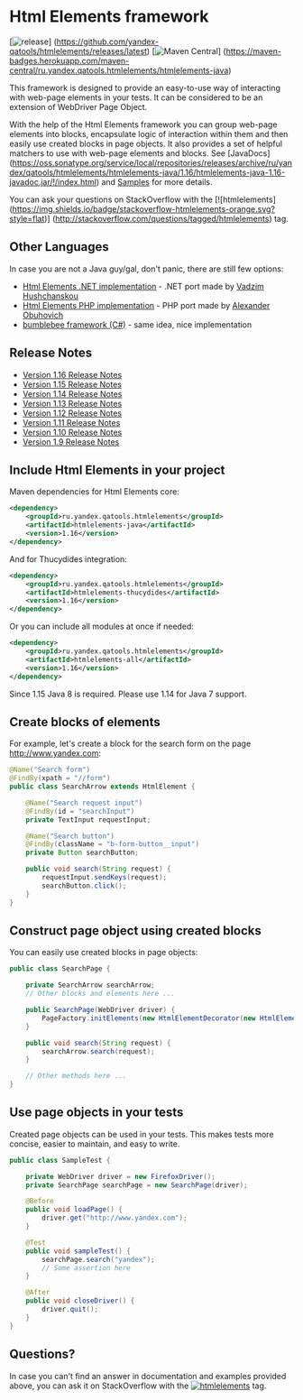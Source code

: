 Html Elements framework
=======================
[![release](http://github-release-version.herokuapp.com/github/yandex-qatools/htmlelements/release.svg?style=flat)]
(https://github.com/yandex-qatools/htmlelements/releases/latest)
[![Maven Central](https://maven-badges.herokuapp.com/maven-central/ru.yandex.qatools.htmlelements/htmlelements-java/badge.svg?style=flat)]
(https://maven-badges.herokuapp.com/maven-central/ru.yandex.qatools.htmlelements/htmlelements-java)


This framework is designed to provide an easy-to-use way of interacting with web-page elements in your tests.
It can be considered to be an extension of WebDriver Page Object.

With the help of the Html Elements framework you can group web-page elements into blocks, encapsulate logic of interaction within them 
and then easily use created blocks in page objects. It also provides a set of helpful matchers to use with web-page elements 
and blocks. See [JavaDocs]
(https://oss.sonatype.org/service/local/repositories/releases/archive/ru/yandex/qatools/htmlelements/htmlelements-java/1.16/htmlelements-java-1.16-javadoc.jar/!/index.html) 
and [Samples](https://github.com/yandex-qatools/htmlelements-examples) for more details.

You can ask your questions on StackOverflow with the [![htmlelements]
(https://img.shields.io/badge/stackoverflow-htmlelements-orange.svg?style=flat)]
(http://stackoverflow.com/questions/tagged/htmlelements) tag.

Other Languages
-------------
In case you are not a Java guy/gal, don't panic, there are still few options:

* [Html Elements .NET implementation](https://github.com/yandex-qatools/htmlelements-dotnet) - .NET port made by [Vadzim Hushchanskou](https://github.com/HardNorth)
* [Html Elements PHP implementation](https://github.com/qa-tools/qa-tools) - PHP port made by [Alexander Obuhovich](https://github.com/aik099)
* [bumblebee framework (C#)](https://github.com/patrickherrmann/Bumblebee) - same idea, nice implementation

Release Notes
-------------
* [Version 1.16 Release Notes](https://github.com/yandex-qatools/htmlelements/releases/tag/htmlelements-1.16)
* [Version 1.15 Release Notes](https://github.com/yandex-qatools/htmlelements/releases/tag/htmlelements-1.15)
* [Version 1.14 Release Notes](https://github.com/yandex-qatools/htmlelements/releases/tag/htmlelements-1.14)
* [Version 1.13 Release Notes](https://github.com/yandex-qatools/htmlelements/releases/tag/htmlelements-1.13)
* [Version 1.12 Release Notes](https://github.com/yandex-qatools/htmlelements/releases/tag/htmlelements-1.12)
* [Version 1.11 Release Notes](https://github.com/yandex-qatools/htmlelements/blob/master/releasenotes/1.11-releasenotes.ru.md)
* [Version 1.10 Release Notes](https://github.com/yandex-qatools/htmlelements/blob/master/releasenotes/1.10-releasenotes.ru.md)
* [Version 1.9 Release Notes](https://github.com/yandex-qatools/htmlelements/blob/master/releasenotes/1.9-releasenotes.ru.md)

Include Html Elements in your project
-------------------------------------
Maven dependencies for Html Elements core:

```xml
<dependency>
    <groupId>ru.yandex.qatools.htmlelements</groupId>
    <artifactId>htmlelements-java</artifactId>
    <version>1.16</version>
</dependency>
```

And for Thucydides integration:

```xml
<dependency>
    <groupId>ru.yandex.qatools.htmlelements</groupId>
    <artifactId>htmlelements-thucydides</artifactId>
    <version>1.16</version>
</dependency>
```

Or you can include all modules at once if needed:

```xml
<dependency>
    <groupId>ru.yandex.qatools.htmlelements</groupId>
    <artifactId>htmlelements-all</artifactId>
    <version>1.16</version>
</dependency>
```

Since 1.15 Java 8 is required. Please use 1.14 for Java 7 support.

Create blocks of elements
-------------------------
For example, let's create a block for the search form on the page http://www.yandex.com:

```java
@Name("Search form")
@FindBy(xpath = "//form")
public class SearchArrow extends HtmlElement {

    @Name("Search request input")
    @FindBy(id = "searchInput")
    private TextInput requestInput;

    @Name("Search button")
    @FindBy(className = "b-form-button__input")
    private Button searchButton;

    public void search(String request) {
        requestInput.sendKeys(request);
        searchButton.click();
    }
}
```

Construct page object using created blocks
------------------------------------------
You can easily use created blocks in page objects:

```java
public class SearchPage {

    private SearchArrow searchArrow;
    // Other blocks and elements here ...

    public SearchPage(WebDriver driver) {
        PageFactory.initElements(new HtmlElementDecorator(new HtmlElementLocatorFactory(driver)), this);
    }

    public void search(String request) {
        searchArrow.search(request);
    }

    // Other methods here ...
}
```

Use page objects in your tests
------------------------------
Created page objects can be used in your tests. This makes tests more concise, easier to maintain, and easy to write.

```java
public class SampleTest {

    private WebDriver driver = new FirefoxDriver();
    private SearchPage searchPage = new SearchPage(driver);

    @Before
    public void loadPage() {
        driver.get("http://www.yandex.com");
    }

    @Test
    public void sampleTest() {
        searchPage.search("yandex");
        // Some assertion here
    }

    @After
    public void closeDriver() {
        driver.quit();
    }
}
```

Questions?
----------
In case you can't find an answer in documentation and examples provided above, you can ask it on StackOverflow with the 
[![htmlelements](https://img.shields.io/badge/stackoverflow-htmlelements-orange.svg?style=flat)](http://stackoverflow.com/questions/tagged/htmlelements) tag.
